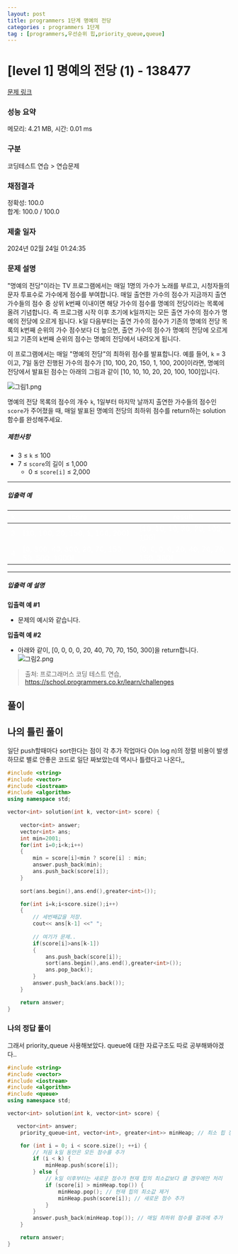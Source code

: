 ```yaml
---
layout: post
title: programmers 1단계 명예의 전당
categories : programmers 1단계
tag : [programmers,우선순위 힙,priority_queue,queue]
---
```


<style>
    table, th, td {
        color: white;
    }
</style>

# [level 1] 명예의 전당 (1) - 138477 

[문제 링크](https://school.programmers.co.kr/learn/courses/30/lessons/138477) 

### 성능 요약

메모리: 4.21 MB, 시간: 0.01 ms

### 구분

코딩테스트 연습 > 연습문제

### 채점결과

정확성: 100.0<br/>합계: 100.0 / 100.0

### 제출 일자

2024년 02월 24일 01:24:35

### 문제 설명

<p>"명예의 전당"이라는 TV 프로그램에서는 매일 1명의 가수가 노래를 부르고, 시청자들의 문자 투표수로 가수에게 점수를 부여합니다. 매일 출연한 가수의 점수가 지금까지 출연 가수들의 점수 중 상위 k번째 이내이면 해당 가수의 점수를 명예의 전당이라는 목록에 올려 기념합니다.&nbsp;즉 프로그램 시작 이후 초기에 k일까지는 모든 출연 가수의 점수가 명예의 전당에 오르게 됩니다. k일 다음부터는 출연 가수의 점수가 기존의 명예의 전당 목록의 k번째 순위의 가수 점수보다 더 높으면, 출연 가수의 점수가 명예의 전당에 오르게 되고 기존의 k번째 순위의 점수는 명예의 전당에서 내려오게 됩니다.</p>

<p>이 프로그램에서는 매일 "명예의 전당"의 최하위 점수를 발표합니다. 예를 들어, <code>k</code> = 3이고, 7일 동안 진행된 가수의 점수가 [10, 100, 20, 150, 1, 100, 200]이라면, 명예의 전당에서 발표된 점수는 아래의 그림과 같이 [10, 10, 10, 20, 20, 100, 100]입니다.</p>

<p><img src="https://grepp-programmers.s3.ap-northeast-2.amazonaws.com/files/production/b0893853-7471-47c0-b7e5-1e8b46002810/%EA%B7%B8%EB%A6%BC1.png" title="" alt="그림1.png"></p>

<p>명예의 전당 목록의 점수의 개수 <code>k</code>, 1일부터 마지막 날까지 출연한 가수들의 점수인 <code>score</code>가 주어졌을 때, 매일 발표된 명예의 전당의 최하위 점수를 return하는 solution 함수를 완성해주세요.</p>

<h5>제한사항</h5>

<ul>
<li>3 ≤ <code>k</code> ≤ 100</li>
<li>7 ≤ <code>score</code>의 길이 ≤ 1,000

<ul>
<li>0 ≤ <code>score[i]</code> ≤ 2,000</li>
</ul></li>
</ul>

<hr>

<h5>입출력 예</h5>
<table class="table">
        <thead><tr>
<th>k</th>
<th>score</th>
<th>result</th>
</tr>
</thead>
        <tbody><tr>
<td>3</td>
<td>[10, 100, 20, 150, 1, 100, 200]</td>
<td>[10, 10, 10, 20, 20, 100, 100]</td>
</tr>
<tr>
<td>4</td>
<td>[0, 300, 40, 300, 20, 70, 150, 50, 500, 1000]</td>
<td>[0, 0, 0, 0, 20, 40, 70, 70, 150, 300]</td>
</tr>
</tbody>
      </table>
<hr>

<h5>입출력 예 설명</h5>

<p><strong>입출력 예 #1</strong></p>

<ul>
<li>문제의 예시와 같습니다.</li>
</ul>

<p><strong>입출력 예 #2</strong></p>

<ul>
<li>아래와 같이, [0, 0, 0, 0, 20, 40, 70, 70, 150, 300]을 return합니다.
<img src="https://grepp-programmers.s3.ap-northeast-2.amazonaws.com/files/production/5175c32d-44d7-4b13-be47-360bbe6a553c/%EA%B7%B8%EB%A6%BC2.png" title="" alt="그림2.png"></li>
</ul>


> 출처: 프로그래머스 코딩 테스트 연습, https://school.programmers.co.kr/learn/challenges

## 풀이

## 나의 틀린 풀이   

일단 push할때마다 sort한다는 점이 각 추가 작업마다 O(n log n)의 정렬 비용이 발생하므로 별로 안좋은 코드로 일단 짜보았는데 역시나 틀렸다고 나온다,,   

```c++
#include <string>
#include <vector>
#include <iostream>
#include <algorithm>
using namespace std;

vector<int> solution(int k, vector<int> score) {
    
    vector<int> answer;
    vector<int> ans;
    int min=2001;
    for(int i=0;i<k;i++)
    {
        min = score[i]<min ? score[i] : min;
        answer.push_back(min);
        ans.push_back(score[i]);      
    }
    
    sort(ans.begin(),ans.end(),greater<int>());

    for(int i=k;i<score.size();i++)
    {
        // 세번째값을 저장.  
        cout<< ans[k-1] <<" ";
        
        // 여기가 문제..
        if(score[i]>ans[k-1])
        {
            ans.push_back(score[i]);
            sort(ans.begin(),ans.end(),greater<int>());
            ans.pop_back();
        }
        answer.push_back(ans.back());
    }

    return answer;
}
```

### 나의 정답 풀이   
   
그래서 priority_queue 사용해보았다. queue에 대한 자료구조도 따로 공부해봐야겠다..

```c++
#include <string>
#include <vector>
#include <iostream>
#include <algorithm>
#include <queue>
using namespace std;

vector<int> solution(int k, vector<int> score) {

   vector<int> answer;
    priority_queue<int, vector<int>, greater<int>> minHeap; // 최소 힙 정의

    for (int i = 0; i < score.size(); ++i) {
        // 처음 k일 동안은 모든 점수를 추가
        if (i < k) {
            minHeap.push(score[i]);
        } else {
            // k일 이후부터는 새로운 점수가 현재 힙의 최소값보다 클 경우에만 처리
            if (score[i] > minHeap.top()) {
                minHeap.pop(); // 현재 힙의 최소값 제거
                minHeap.push(score[i]); // 새로운 점수 추가
            }
        }
        answer.push_back(minHeap.top()); // 매일 최하위 점수를 결과에 추가
    }

    return answer;
}
```